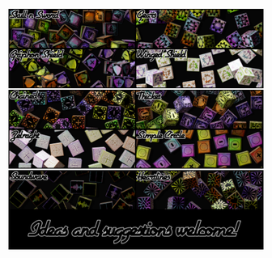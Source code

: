 ![preview](images/preview%201.jpg?raw=true)
![preview](images/preview%202.jpg?raw=true)
![preview](images/preview%203.jpg?raw=true)

